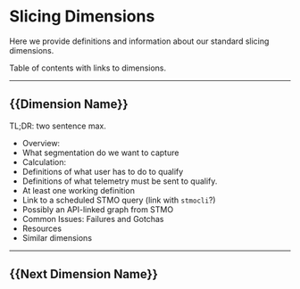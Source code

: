 # Slicing Dimensions

Here we provide definitions and information about our standard slicing dimensions.

Table of contents with links to dimensions.

-----

## {{Dimension Name}}
TL;DR: two sentence max.

 - Overview:
  - What segmentation do we want to capture
 - Calculation:
  - Definitions of what user has to do to qualify
  - Definitions of what telemetry must be sent to qualify.
  - At least one working definition
  - Link to a scheduled STMO query (link with `stmocli`?)
  - Possibly an API-linked graph from STMO
 - Common Issues: Failures and Gotchas
 - Resources
  - Similar dimensions

 ----

## {{Next Dimension Name}}
